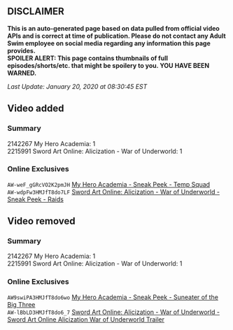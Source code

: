 ## DISCLAIMER
**This is an auto-generated page based on data pulled from official video APIs and is correct at time of publication. Please do not contact any Adult Swim employee on social media regarding any information this page provides.**  
**SPOILER ALERT: This page contains thumbnails of full episodes/shorts/etc. that might be spoilery to you. YOU HAVE BEEN WARNED.**  

_Last Update: January 20, 2020 at 08:30:45 EST_
## Video added
### Summary
2142267 My Hero Academia: 1  
2215991 Sword Art Online: Alicization - War of Underworld: 1  
### Online Exclusives
`AW-weF_gGRcVO2K2pmJH` [My Hero Academia - Sneak Peek - Temp Squad](https://www.adultswim.com/videos/my-hero-academia/sneak-peek-temp-squad)  
`AW-wdpFw3HMJfT8do7LF` [Sword Art Online: Alicization - War of Underworld - Sneak Peek - Raids](https://www.adultswim.com/videos/sword-art-online-alicization-war-of-underworld/sneak-peek-raids)  
## Video removed
### Summary
2142267 My Hero Academia: 1  
2215991 Sword Art Online: Alicization - War of Underworld: 1  
### Online Exclusives
`AW9swiPA3HMJfT8do6wo` [My Hero Academia - Sneak Peek - Suneater of the Big Three](https://www.adultswim.com/videos/my-hero-academia/sneak-peek-suneater-of-the-big-three)  
`AW-lBbLD3HMJfT8do6_7` [Sword Art Online: Alicization - War of Underworld - Sword Art Online Alicization War of Underworld Trailer](https://www.adultswim.com/videos/sword-art-online-alicization-war-of-underworld/sword-art-online-alicization-war-of-underworld-trailer)  
